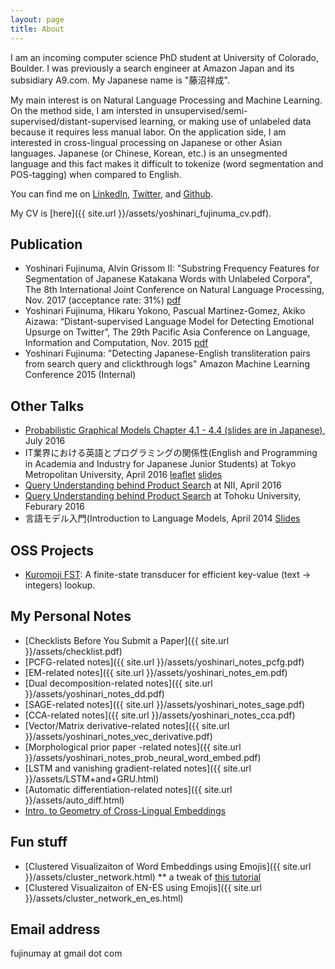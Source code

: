 ```yaml
---
layout: page
title: About
---
```


I am an incoming computer science PhD student at University of Colorado, Boulder.
I was previously a search engineer at Amazon Japan and its subsidiary A9.com. My Japanese name is "藤沼祥成". 

My main interest is on Natural Language Processing and Machine Learning. On the method side, I am intersted in unsupervised/semi-supervised/distant-supervised learning, or making use of unlabeled data because it requires less manual labor. On the application side, I am interested in cross-lingual processing on Japanese or other Asian languages. Japanese (or Chinese, Korean, etc.) is an unsegmented language and this fact makes it difficult to tokenize (word segmentation and POS-tagging) when compared to English. 

You can find me on [LinkedIn](https://jp.linkedin.com/in/yoshinari-fujinuma-4b612959), [Twitter](https://twitter.com/akkikiki), and [Github](https://github.com/akkikiki).

My CV is [here]({{ site.url }}/assets/yoshinari_fujinuma_cv.pdf).

## Publication
* Yoshinari Fujinuma, Alvin Grissom II: "Substring Frequency Features for Segmentation of Japanese Katakana Words with Unlabeled Corpora", The 8th International Joint Conference on Natural Language Processing, Nov. 2017 (acceptance rate: 31%) [pdf](http://aclweb.org/anthology/I17-2013)
* Yoshinari Fujinuma, Hikaru Yokono, Pascual Martinez-Gomez, Akiko Aizawa: “Distant-supervised Language Model for Detecting Emotional Upsurge on Twitter”, The 29th Pacific Asia Conference on Language, Information and Computation, Nov. 2015 [pdf](http://aclweb.org/anthology/Y/Y15/Y15-1056.pdf)
* Yoshinari Fujinuma: "Detecting Japanese-English transliteration pairs from search query and clickthrough logs" Amazon Machine Learning Conference 2015 (Internal) 

## Other Talks
* [Probabilistic Graphical Models Chapter 4.1 - 4.4 (slides are in Japanese)](http://www.slideshare.net/yoshinarifujinuma/pgm-chapter4-firstpartforpublic2-64271462), July 2016
* IT業界における英語とプログラミングの関係性(English and Programming in Academia and Industry for Japanese Junior Students) at Tokyo Metropolitan University, April 2016 [leaflet](http://www.sd.tmu.ac.jp/extra/download.html?d=assets/files/download/news/ver0_ICTspecial20160426.pdf) [slides](http://www.slideshare.net/yoshinarifujinuma/it-63436578)
* [Query Understanding behind Product Search](http://www-al.nii.ac.jp/blog/2016-4-1-seminar-talk-by-yoshinari-fujinuma/)  at NII, April 2016
* [Query Understanding behind Product Search](http://www.cl.ecei.tohoku.ac.jp/index.php?MiCS) at Tohoku University, Feburary 2016
* 言語モデル入門(Introduction to Language Models, April 2014 [Slides](http://www.slideshare.net/yoshinarifujinuma/04-12-labmeetingforpublic)

## OSS Projects
* [Kuromoji FST](https://github.com/atilika/fst): A finite-state transducer for efficient key-value (text -> integers) lookup.

## My Personal Notes
* [Checklists Before You Submit a Paper]({{ site.url }}/assets/checklist.pdf)
* [PCFG-related notes]({{ site.url }}/assets/yoshinari_notes_pcfg.pdf)
* [EM-related notes]({{ site.url }}/assets/yoshinari_notes_em.pdf)
* [Dual decomposition-related notes]({{ site.url }}/assets/yoshinari_notes_dd.pdf)
* [SAGE-related notes]({{ site.url }}/assets/yoshinari_notes_sage.pdf)
* [CCA-related notes]({{ site.url }}/assets/yoshinari_notes_cca.pdf)
* [Vector/Matrix derivative-related notes]({{ site.url }}/assets/yoshinari_notes_vec_derivative.pdf)
* [Morphological prior paper -related notes]({{ site.url }}/assets/yoshinari_notes_prob_neural_word_embed.pdf)
* [LSTM and vanishing gradient-related notes]({{ site.url }}/assets/LSTM+and+GRU.html)
* [Automatic differentiation-related notes]({{ site.url }}/assets/auto_diff.html)
* [Intro. to Geometry of Cross-Lingual Embeddings](https://docs.google.com/presentation/d/1r3ES9wcE4r85X3dK-E4cCx3kA4tiCSMgklpeGpwFAd0/edit?usp=sharing)

## Fun stuff
* [Clustered Visualizaiton of Word Embeddings using Emojis]({{ site.url }}/assets/cluster_network.html)
** a tweak of [this tutorial](http://bl.ocks.org/GerHobbelt/3071239)
* [Clustered Visualizaiton of EN-ES using Emojis]({{ site.url }}/assets/cluster_network_en_es.html)

## Email address
fujinumay at gmail dot com
